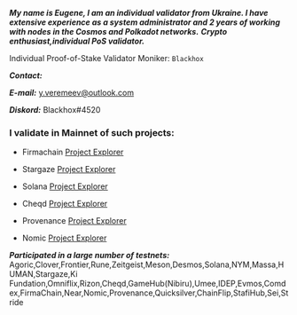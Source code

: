 ***My name is Eugene, I am an individual validator from Ukraine. I have extensive experience as a system administrator and 2 years of working with nodes in the Cosmos and Polkadot networks.***
***Crypto enthusiast,individual PoS validator.***


Individual Proof-of-Stake Validator Moniker: `Blackhox`

___Contact:___

***E-mail:*** y.veremeev@outlook.com


***Diskord:*** Blackhox#4520

### I validate in Mainnet of such projects:

+ Firmachain
[Project Explorer](https://explorer.firmachain.dev/validators/firmavaloper1rtmcynl8e45huv94u02s5q9x3le28feqp9qvy7)

+ Stargaze
[Project Explorer](https://www.mintscan.io/stargaze/validators/starsvaloper1dkuvgapkjf6lmdnh9jm4hy6zm85kvrqsefthy4)

+ Solana
[Project Explorer](https://www.validators.app/validators/F74FFHVneUUkFp4GM8EvgzK8zbwCHPk9uUFdm3z99dA4?locale=en&network=mainnet)

+ Cheqd
[Project Explorer](https://explorer.firmachain.dev/validators/firmavaloper1rtmcynl8e45huv94u02s5q9x3le28feqp9qvy7)

+ Provenance
[Project Explorer](https://www.mintscan.io/provenance/validators/pbvaloper1cfryzd7y0us6km8jct5zh20uc5uw05u8kx8seu)

+ Nomic
[Project Explorer](https://app.nomic.io/#/staking)

___Participated in a large number of testnets:___
Agoric,Clover,Frontier,Rune,Zeitgeist,Meson,Desmos,Solana,NYM,Massa,HUMAN,Stargaze,Ki Fundation,Omniflix,Rizon,Cheqd,GameHub(Nibiru),Umee,IDEP,Evmos,Comdex,FirmaChain,Near,Nomic,Provenance,Quicksilver,ChainFlip,StafiHub,Sei,Stride


